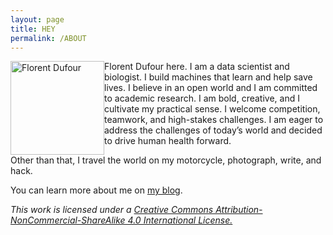 ```yaml
---
layout: page
title: HEY
permalink: /ABOUT
---
```


<img class="circular-square"
    src="https://gravatar.com/avatar/c612a20ea7fd25ee0478e140dc47b766?s=500" 
    alt="Florent Dufour"
    style="float: left;"
    width=150px
    height=150px />

Florent Dufour here. I am a data scientist and biologist. I build machines that learn and help save lives. I believe in an open world and I am committed to academic research. I am bold, creative, and I cultivate my practical sense. I welcome competition, teamwork, and high-stakes challenges. I am eager to address the challenges of today’s world and decided to drive human health forward. 

Other than that, I travel the world on my motorcycle, photograph, write, and hack.

You can learn more about me on [my blog](https://blog.dufour.xyz).

_This work is licensed under a [Creative Commons Attribution-NonCommercial-ShareAlike 4.0 International License.](https://creativecommons.org/licenses/by-nc-sa/4.0/)_